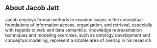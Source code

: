 ## About Jacob Jett
Jacob employs formal methods to examine issues in the conceptual foundations of information access, organization, and retrieval, especially with regards to web and data semantics. Knowledge representation techniques and modeling exercises, such as ontology development and conceptual modeling, represent a sizable area of overlap in his research.

